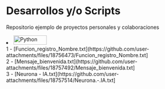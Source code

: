 # Desarrollos y/o Scripts
Repositorio ejemplo de proyectos personales y colaboraciones <BR>
<li><img height="25" width="90" alt="Python" src="https://img.shields.io/badge/Python%20-%2314354C.svg?logo=python&logoColor=white">
<br> 1 - [Funcion_registro_Nombre.txt](https://github.com/user-attachments/files/18756473/Funcion_registro_Nombre.txt]
<br> 2 - [Mensaje_bienvenida.txt](https://github.com/user-attachments/files/18757492/Mensaje_bienvenida.txt]
<br> 3 - [Neurona - IA.txt](https://github.com/user-attachments/files/18757514/Neurona.-.IA.txt]
<br/>
